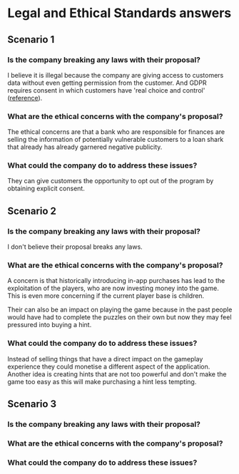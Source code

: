 # Legal and Ethical Standards answers

## Scenario 1
### Is the company breaking any laws with their proposal?

I believe it is illegal because the company are giving access to customers data without even getting permission from the customer. And GDPR requires consent in which customers have 'real choice and control' ([reference](https://gdpr-info.eu/issues/consent/)).

### What are the ethical concerns with the company's proposal?

The ethical concerns are that a bank who are responsible for finances are selling the information of potentially vulnerable customers to a loan shark that already has already garnered negative publicity.

### What could the company do to address these issues?

They can give customers the opportunity to opt out of the program by obtaining explicit consent.

## Scenario 2
### Is the company breaking any laws with their proposal?

I don't believe their proposal breaks any laws.

### What are the ethical concerns with the company's proposal?

A concern is that historically introducing in-app purchases has lead to the exploitation of the players, who are now investing money into the game. This is even more concerning if the current player base is children.

Their can also be an impact on playing the game because in the past people would have had to complete the puzzles on their own but now they may feel pressured into buying a hint.

### What could the company do to address these issues?

Instead of selling things that have a direct impact on the gameplay experience they could monetise a different aspect of the application. Another idea is creating hints that are not too powerful and don't make the game too easy as this will make purchasing a hint less tempting.

## Scenario 3
### Is the company breaking any laws with their proposal?

### What are the ethical concerns with the company's proposal?

### What could the company do to address these issues?

